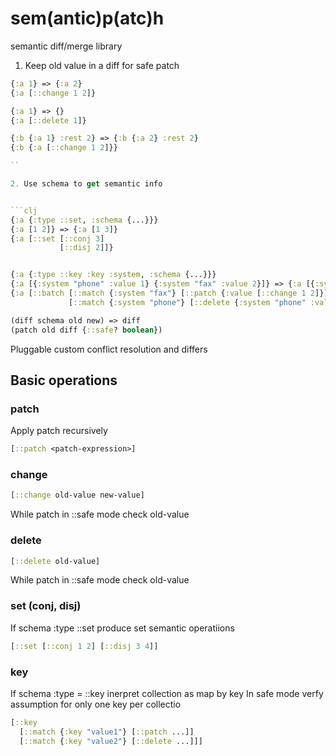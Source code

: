 # sem(antic)p(atc)h

semantic diff/merge library


1. Keep old value in a diff for safe patch

```clj
{:a 1} => {:a 2}
{:a [::change 1 2]}

{:a 1} => {}
{:a [::delete 1]}

{:b {:a 1} :rest 2} => {:b {:a 2} :rest 2}
{:b {:a [::change 1 2]}}

``

2. Use schema to get semantic info


```clj
{:a {:type ::set, :schema {...}}}
{:a [1 2]} => {:a [1 3]}
{:a [::set [::conj 3] 
           [::disj 2]]}


{:a {:type ::key :key :system, :schema {...}}}
{:a [{:system "phone" :value 1} {:system "fax" :value 2}]} => {:a [{:system "fax" :value 2}]}
{:a [::batch [::match {:system "fax"} [::patch {:value [::change 1 2]}]] 
             [::match {:system "phone"} [::delete {:system "phone" :value 1}]]]}
```


```clj
(diff schema old new) => diff
(patch old diff {::safe? boolean})
```

Pluggable custom conflict resolution and differs

## Basic operations

### patch

Apply patch recursively
```clj
[::patch <patch-expression>]

```

### change

```clj 
[::change old-value new-value]
```

While patch in ::safe mode check old-value

### delete

```clj
[::delete old-value]
```

While patch in ::safe mode check old-value

### set (conj, disj)

If schema :type ::set produce set semantic operatiions

```clj
[::set [::conj 1 2] [::disj 3 4]]
```

### key

If schema :type = ::key inerpret collection as map by key
In safe mode verfy assumption for only one key per collectio

```clj
[::key
  [::match {:key "value1"} [::patch ...]]
  [::match {:key "value2"} [::delete ...]]]
```
